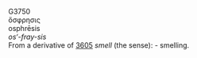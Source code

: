 <body>
  <p>G3750<br>  ὄσφρησις  <br> osphrēsis  <br><i>os‘-fray-sis </i><br>From a derivative of <a href="g3605.htm">3605</a>  <i>smell</i> (the sense): - smelling.<br></p>
 </body>